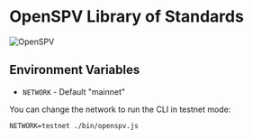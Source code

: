 # OpenSPV Library of Standards

![OpenSPV](https://github.com/openspv/openspv/blob/master/openspv-landscape-dark.png)

## Environment Variables

* `NETWORK` - Default "mainnet"

You can change the network to run the CLI in testnet mode:

```
NETWORK=testnet ./bin/openspv.js
```
